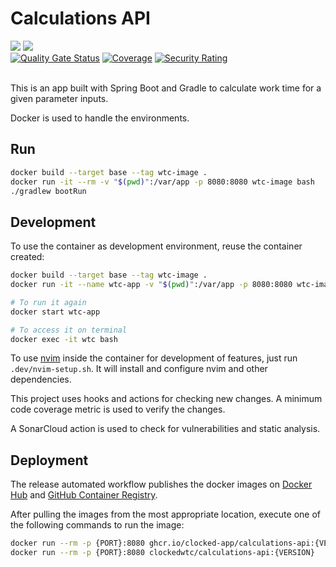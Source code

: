 # Calculations API

<img src="https://img.shields.io/badge/Spring_Boot-F2F4F9?style=for-the-badge&logo=spring-boot" /> <img src="https://img.shields.io/badge/Github%20Actions-282a2e?style=for-the-badge&logo=githubactions&logoColor=367cfe" />
<br>
[![Quality Gate Status](https://sonarcloud.io/api/project_badges/measure?project=clocked-app_calculations-api&metric=alert_status)](https://sonarcloud.io/summary/new_code?id=clocked-app_calculations-api)
[![Coverage](https://sonarcloud.io/api/project_badges/measure?project=clocked-app_calculations-api&metric=coverage)](https://sonarcloud.io/summary/new_code?id=clocked-app_calculations-api)
[![Security Rating](https://sonarcloud.io/api/project_badges/measure?project=clocked-app_calculations-api&metric=security_rating)](https://sonarcloud.io/summary/new_code?id=clocked-app_calculations-api)
<br>
<br>

This is an app built with Spring Boot and Gradle to calculate work time for a given parameter inputs.

Docker is used to handle the environments.

## Run

```bash
docker build --target base --tag wtc-image .
docker run -it --rm -v "$(pwd)":/var/app -p 8080:8080 wtc-image bash
./gradlew bootRun
```

## Development

To use the container as development environment, reuse the container created:

```bash
docker build --target base --tag wtc-image .
docker run -it --name wtc-app -v "$(pwd)":/var/app -p 8080:8080 wtc-image bash

# To run it again
docker start wtc-app

# To access it on terminal
docker exec -it wtc bash
```

To use [nvim](https://neovim.io/) inside the container for development of features, just run `.dev/nvim-setup.sh`. It will install and configure nvim and other dependencies.

This project uses hooks and actions for checking new changes. A minimum code coverage metric is used to verify the changes.

A SonarCloud action is used to check for vulnerabilities and static analysis.

## Deployment

The release automated workflow publishes the docker images on [Docker Hub](https://hub.docker.com/r/clockedwtc/calculations-api/tags) and [GitHub Container Registry](https://github.com/clocked-app/calculations-api/pkgs/container/wtc).

After pulling the images from the most appropriate location, execute one of the following commands to run the image:

```bash
docker run --rm -p {PORT}:8080 ghcr.io/clocked-app/calculations-api:{VERSION} # or
docker run --rm -p {PORT}:8080 clockedwtc/calculations-api:{VERSION}

```
